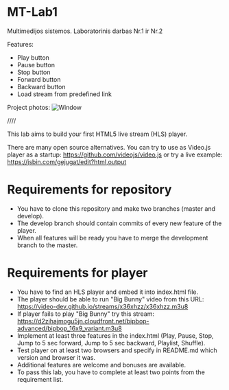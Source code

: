 # MT-Lab1
Multimedijos sistemos. Laboratorinis darbas Nr.1 ir Nr.2

Features:
- Play button
- Pause button
- Stop button
- Forward button
- Backward button
- Load stream from predefined link 

Project photos:
![Window](https://www.part.lt/img/235d1fbc0be49cdf85e53504733465c4148.png)

////

This lab aims to build your first HTML5 live stream (HLS) player.

There are many open source alternatives. You can try to use as Video.js player as a startup: https://github.com/videojs/video.js
or try a live example: https://jsbin.com/gejugat/edit?html,output

# Requirements for repository
  - You have to clone this repository and make two branches (master and develop).
  - The develop branch should contain commits of every new feature of the player.
  - When all features will be ready you have to merge the development branch to the master.

# Requirements for player
  - You have to find an HLS player and embed it into index.html file.
  - The player should be able to run "Big Bunny" video from this URL: https://video-dev.github.io/streams/x36xhzz/x36xhzz.m3u8
  - If player fails to play "Big Bunny" try this stream: https://d2zihajmogu5jn.cloudfront.net/bipbop-advanced/bipbop_16x9_variant.m3u8
  - Implement at least three features in the index.html (Play, Pause, Stop, Jump to 5 sec forward, Jump to 5 sec backward, Playlist, Shuffle).
  - Test player on at least two browsers and specify in README.md which version and browser it was.
  - Additional features are welcome and bonuses are available.
  - To pass this lab, you have to complete at least two points from the requirement list.

